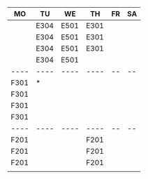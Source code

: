 |MO  |TU  |WE  |TH  |FR|SA|
|----|----|----|----|--|--|
|    |E304|E501|E301|  |  |
|    |E304|E501|E301|  |  |
|    |E304|E501|E301|  |  |
|    |E304|E501|    |  |  |
|----|----|----|----|--|--|
|F301|*   |    |    |  |  |
|F301|    |    |    |  |  |
|F301|    |    |    |  |  |
|F301|    |    |    |  |  |
|----|----|----|----|--|--|
|F201|    |    |F201|  |  |
|F201|    |    |F201|  |  |
|F201|    |    |F201|  |  |
|    |    |    |    |  |  |
